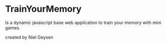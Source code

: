 # TrainYourMemory
Is a dynamic javascript base web application to train your memory with mini games.  

  
created by
Niel Geysen
